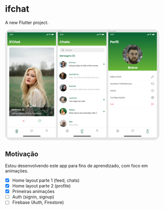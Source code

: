 # ifchat

A new Flutter project.

<img src="/extra/figma.png" alt="Figma"/>

## Motivação

Estou desenvolvendo este app para fins de aprendizado, com foco em animações.

- [x] Home layout parte 1 (feed, chats)
- [x] Home layout parte 2 (profile)
- [x] Primeiras animações
- [ ] Auth (signin, signup)
- [ ] Firebase (Auth, Firestore)
